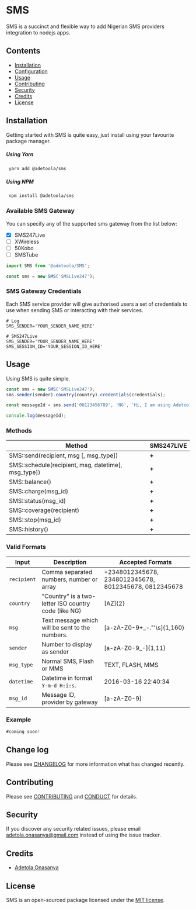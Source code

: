 # SMS
SMS is a succinct and flexible way to add Nigerian SMS providers integration to nodejs apps.

## Contents
- [Installation](#installation)
- [Configuration](#configuration)
- [Usage](#usage)
- [Contributing](#contributing)
- [Security](#security)
- [Credits](#credits)
- [License](#license)

## Installation
Getting started with SMS is quite easy, just install using your favourite package manager. 

##### Using Yarn

``` bash
 yarn add @adetoola/sms
```

##### Using NPM

``` bash
 npm install @adetoola/sms
```

### Available SMS Gateway

You can specify any of the supported sms gateway from the list below:

- [x] SMS247Live
- [ ] XWireless
- [ ] 50Kobo
- [ ] SMSTube

``` js
import SMS from '@adetoola/SMS';

const sms = new SMS('SMSLive247');
```

### SMS Gateway Credentials

Each SMS service provider will give authorised users a set of credentials to use when sending SMS or interacting with their services. 

```env
# Log
SMS_SENDER='YOUR_SENDER_NAME_HERE'

# SMS247Live
SMS_SENDER='YOUR_SENDER_NAME_HERE'
SMS_SESSION_ID='YOUR_SESSION_ID_HERE'
```

## Usage
Using SMS is quite simple.

```js
const sms = new SMS('SMSLive247');
sms.sender(sender).country(country).credentials(credentials);

const messageId = sms.send('08123456789', 'NG', 'Hi, I am using Adetoola SMS package');

console.log(messageId);
```

### Methods

| Method | SMS247LIVE |
| --- | --- |
| SMS::send(recipient, msg [, msg_type]) | **+** |
| SMS::schedule(recipient, msg, datetime[, msg_type]) | **+** |
| SMS::balance() | **+** |
| SMS::charge(msg_id) | **+** |
| SMS::status(msg_id) | **+** |
| SMS::coverage(recipient) | **+** |
| SMS::stop(msg_id) | **+** |
| SMS::history() | **+** |

### Valid Formats

| Input | Description | Accepted Formats |
| --- | --- | --- |
| `recipient` | Comma separated numbers, number or array | +2348012345678, 2348012345678, 8012345678, 0812345678 |
| `country` | "Country" is a two-letter ISO country code (like NG) | [AZ]{2} |
| `msg` | Text message which will be sent to the numbers. |[a-zA-Z0-9+_-."'\s]{1,160} |
| `sender` | Number to display as sender | [a-zA-Z0-9_-]{1,11} |
| `msg_type` | Normal SMS, Flash or MMS | TEXT, FLASH, MMS |
| `datetime` | Datetime in format `Y-m-d H:i:s`. | 2016-03-16 22:40:34 |
| `msg_id` | Message ID, provider by gateway | [a-zA-Z0-9] |

### Example

``` js
#coming soon!
```

## Change log

Please see [CHANGELOG](CHANGELOG.md) for more information what has changed recently.

## Contributing

Please see [CONTRIBUTING](CONTRIBUTING.md) and [CONDUCT](CONDUCT.md) for details.

## Security

If you discover any security related issues, please email adetola.onasanya@gmail.com instead of using the issue tracker.

## Credits

- [Adetola Onasanya](https://github.com/adetoola)

## License

SMS is an open-sourced package licensed under the [MIT license](http://opensource.org/licenses/MIT).
